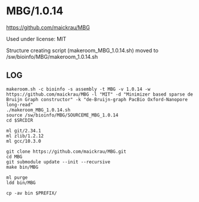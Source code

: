 MBG/1.0.14
==========

<https://github.com/maickrau/MBG>

Used under license:
MIT


Structure creating script (makeroom_MBG_1.0.14.sh) moved to /sw/bioinfo/MBG/makeroom_1.0.14.sh

LOG
---

    makeroom.sh -c bioinfo -s assembly -t MBG -v 1.0.14 -w https://github.com/maickrau/MBG -l "MIT" -d "Minimizer based sparse de Bruijn Graph constructor" -k "de-Bruijn-graph PacBio Oxford-Nanopore long-read"
    ./makeroom_MBG_1.0.14.sh 
    source /sw/bioinfo/MBG/SOURCEME_MBG_1.0.14
    cd $SRCDIR

    ml git/2.34.1
    ml zlib/1.2.12
    ml gcc/10.3.0

    git clone https://github.com/maickrau/MBG.git
    cd MBG
    git submodule update --init --recursive
    make bin/MBG

    ml purge
    ldd bin/MBG 

    cp -av bin $PREFIX/
